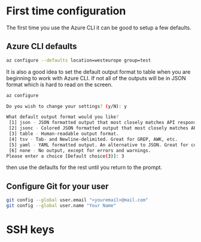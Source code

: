 # First time configuration

The first time you use the Azure CLI it can be good to setup a few defaults.

## Azure CLI defaults

```bash
az configure --defaults location=westeurope group=test
```
It is also a good idea to set the default output format to table when you are beginning to work with Azure CLI. If not all of the outputs will be in JSON format which is hard to read on the screen.

```bash
az configure

Do you wish to change your settings? (y/N): y

What default output format would you like?
 [1] json - JSON formatted output that most closely matches API responses.
 [2] jsonc - Colored JSON formatted output that most closely matches API responses.
 [3] table - Human-readable output format.
 [4] tsv - Tab- and Newline-delimited. Great for GREP, AWK, etc.
 [5] yaml - YAML formatted output. An alternative to JSON. Great for configuration files.
 [6] none - No output, except for errors and warnings.
Please enter a choice [Default choice(3)]: 3
```

then use the defaults for the rest until you return to the prompt.

## Configure Git for your user 

```bash
git config --global user.email "<youremail>@mail.com"
git config --global user.name "Your Name"
```
# SSH keys

